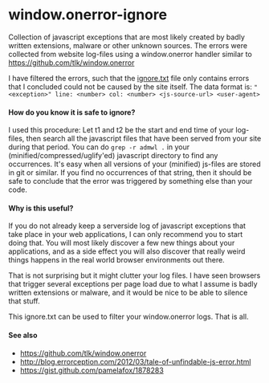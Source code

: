 window.onerror-ignore
========================

Collection of javascript exceptions that are most likely created by badly written extensions, malware or other unknown sources. The errors were collected from website log-files using a window.onerror handler similar to https://github.com/tlk/window.onerror

I have filtered the errors, such that the [ignore.txt](ignore.txt) file only contains errors that I concluded could not be caused by the site itself. The data format is: ```"<exception>" line: <number> col: <number> <js-source-url> <user-agent>```


#### How do you know it is safe to ignore?
I used this procedure: Let t1 and t2 be the start and end time of your log-files, then search all the javascript files that have been served from your site during that period. You can do `grep -r admwl .` in your (minified/compressed/uglify'ed) javascript directory to find any occurrences. It's easy when all versions of your (minified) js-files are stored in git or similar. If you find no occurrences of that string, then it should be safe to conclude that the error was triggered by something else than your code.

#### Why is this useful?
If you do not already keep a serverside log of javascript exceptions that take place in your web applications, I can only recommend you to start doing that. You will most likely discover a few new things about your applications, and as a side effect you will also discover that really weird things happens in the real world browser environments out there.

That is not surprising but it might clutter your log files. I have seen browsers that trigger several exceptions per page load due to what I assume is badly written extensions or malware, and it would be nice to be able to silence that stuff.

This ignore.txt can be used to filter your window.onerror logs. That is all.


#### See also

* https://github.com/tlk/window.onerror
* http://blog.errorception.com/2012/03/tale-of-unfindable-js-error.html
* https://gist.github.com/pamelafox/1878283
